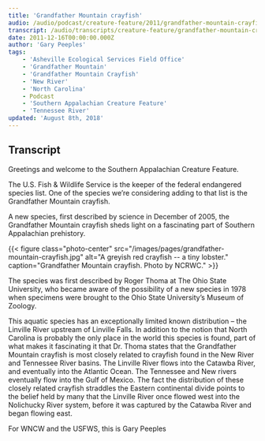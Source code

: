 ```yaml
---
title: 'Grandfather Mountain crayfish'
audio: /audio/podcast/creature-feature/2011/grandfather-mountain-crayfish.mp3
transcript: /audio/transcripts/creature-feature/grandfather-mountain-crayfish.pdf
date: 2011-12-16T00:00:00.000Z
author: 'Gary Peeples'
tags:
    - 'Asheville Ecological Services Field Office'
    - 'Grandfather Mountain'
    - 'Grandfather Mountain Crayfish'
    - 'New River'
    - 'North Carolina'
    - Podcast
    - 'Southern Appalachian Creature Feature'
    - 'Tennessee River'
updated: 'August 8th, 2018'
---
```


## Transcript

Greetings and welcome to the Southern Appalachian Creature Feature.

The U.S. Fish & Wildlife Service is the keeper of the federal endangered species list. One of the species we’re considering adding to that list is the Grandfather Mountain crayfish.

A new species, first described by science in December of 2005, the Grandfather Mountain crayfish sheds light on a fascinating part of Southern Appalachian prehistory.

{{< figure class="photo-center" src="/images/pages/grandfather-mountain-crayfish.jpg" alt="A greyish red crayfish -- a tiny lobster." caption="Grandfather Mountain crayfish. Photo by NCRWC." >}}

The species was first described by Roger Thoma at The Ohio State University, who became aware of the possibility of a new species in 1978 when specimens were brought to the Ohio State University’s Museum of Zoology.

This aquatic species has an exceptionally limited known distribution – the Linville River upstream of Linville Falls. In addition to the notion that North Carolina is probably the only place in the world this species is found, part of what makes it fascinating it that Dr. Thoma states that the Grandfather Mountain crayfish is most closely related to crayfish found in the New River and Tennessee River basins. The Linville River flows into the Catawba River, and eventually into the Atlantic Ocean. The Tennessee and New rivers eventually flow into the Gulf of Mexico. The fact the distribution of these closely related crayfish straddles the Eastern continental divide points to the belief held by many that the Linville River once flowed west into the Nolichucky River system, before it was captured by the Catawba River and began flowing east.

For WNCW and the USFWS, this is Gary Peeples